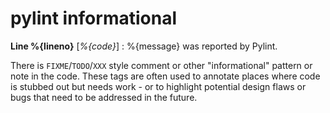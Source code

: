 # pylint informational


**Line %{lineno}** [_%{code}_]  :  %{message} was reported by Pylint.

There is `FIXME`/`TODO`/`XXX` style comment or other "informational" pattern or note in the code.
 These tags are often used to annotate places where code is stubbed out but needs work - or to highlight potential design flaws or bugs that need to be addressed in the future.
